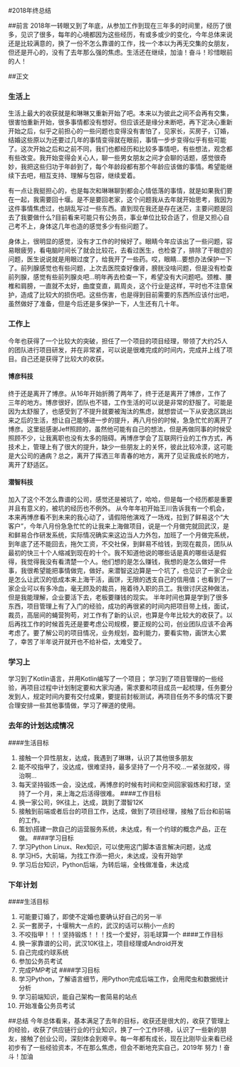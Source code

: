 #2018年终总结

##前言
2018年一转眼又到了年底，从参加工作到现在三年多的时间里，经历了很多，见识了很多，每年的心境都因为这些经历，有或多或少的变化，今年总体来说还是比较满意的，换了一份不怎么靠谱的工作，找一个本以为再无交集的女朋友，但还是开心的，没有了去年那么强的焦虑。生活还在继续，加油！奋斗！珍惜眼前的人！

##正文
### 生活上
生活上最大的收获就是和琳琳又重新开始了吧。本来以为彼此之间不会再有交集，很害怕重新开始，很多事情都没有想好。但应该还是缘分未断吧，再下定决心重新开始之后，似乎之前担心的一些问题也变得没有害怕了，见家长，买房子，订婚，结婚这些原以为还要过几年的事情变得就在眼前，事情一步步变得似乎有些可能了。这次开始之后和之前不同，我们也都经历和比较多事情吧，有些想法，观念都有些改变。我开始变得会关心人，聊一些男女朋友之间才会聊的话题，感觉很奇妙，我把这些归功于年龄到了，每个年龄段都有那个年龄应该做的事情。希望能继续下去吧，相互支持、理解与包容，继续爱着。

有一点让我挺担心的，也是每次和琳琳聊到都会心情低落的事情，就是如果我们要在一起，我需要回十堰。是不是要回老家，这个问题我从去年就开始思考，我因为这件事情焦虑过，也胡乱写过一些东西。直到现在我还是存在迷茫，主要问题是回去了我要做什么?目前看来可能只有公务员，事业单位比较合适了，但是又担心自己考不上，身体这几年也造的感觉多少有些问题了。

身体上，很明显的感觉，没有才工作的时候好了。眼睛今年应该出了一些问题，容易眼疲劳，看电脑时间长了就会比较花，去看过医生，也检查了，排除了干眼症的问题，医生说说就是用眼过度了，给我开了一些药。哎，眼睛...要想办法保护一下了。前列腺感觉也有些问题，上次去医院查好像肾，膀胱没啥问题，但是没有检查前列腺，感觉有些前列腺炎吧...明年再去检查一下，希望没有大问题吧。颈椎、腰椎和肩膀，一直就不太好，曲度变直，肩周炎，这个行业是这样，平时也不注意保护，造成了比较大的损伤吧。这些伤害，也是得到目前需要的东西所应该付出吧，虽然做好了准备，但是今后还是多保护一下，人生还有几十年。

### 工作上
今年也获得了一个比较大的突破，担任了一个项目的项目经理，带领了大约25人的团队进行项目研发，并在非常紧，可以说是很难完成的时间内，完成并上线了项目。自己还是获得了比较大的收获。

#### 博彦科技
终于还是离开了博彦。从16年开始折腾了两年了，终于还是离开了博彦，工作了三年的地方。博彦很好，团队也不错，工作生活的可以说是非常的舒服了。可能是因为太舒服了，也感受到了不提升就要被淘汰的焦虑，就想尝试一下从安逸区跳出来之后的生活，想让自己能够进一步的提升，再八月份的时候，急急忙忙的离开了博彦。这里挺感谢Jeff照顾的，虽然他可能有自己的想法，但是再做同事的时候受照顾不少，让我离职也没有太多的阻碍。再博彦学会了互联网行业的工作方式，再技术上，管理上有了很大的提升，缺少一些朋友上的关怀，彼此比较冷漠，这可能是大公司的通病？总之，离开了挥洒三年青春的地方，离开了见证我成长的地方，离开了舒适区。

#### 潜智科技
加入了这个不怎么靠谱的公司，感觉还是被坑了，哈哈，但是每一个经历都是重要并且有意义的，被坑的经历也不例外。
从今年年初开始王川告诉我有一个机会，本来再博彦看不到未来的我心动了，请假陪他演戏了一场戏，拉到了鲜易这个“大客户”，今年八月份急急忙忙的让我来上海做项目，说是一个月做完就回武汉，是和鲜易合作研发系统，实际情况确实来这边当人力外包，加班了一个月做完系统，到年底了还不能回去，拖欠工资，不交社保，到鲜易不给钱，到现在裁员，团队从最初的快三十个人缩减到现在的十个。我不知道他说的哪些话是真的哪些话是假得，我觉得我没有看清楚一个人。他们想的是怎么赚钱，我想的是怎么做好一件事，我很希望能把事情做完，做好。来潜智这边算是一个坑了，也见识了一家企业是怎么让武汉的低成本来上海干活，画饼，无限的透支自己的信用值；也看到了一家企业可以有多冷血，毫无顾及的裁员，拖着待入职的员工。我很讨厌这种做法，但是我能理解，企业要活下去，老板要赚钱的现实。
半年时间也算是学到了很多东西，项目管理上有了入门的经验，成功的再很紧的时间内把项目带上线，面试，裁员，高层间的蝇营狗苟，对工作有了新的认识，也算是今年比较大的收获了。以后再找工作的时候首先还是要考虑公司规模，要正规的公司，创业团队应该不会再考虑了。要了解公司的项目情况，业务规划，盈利能力，要看实物，画饼太心累了，幸苦了半年说开就开也不给补偿，太难受了。

### 学习上
学习到了Kotlin语言，并用Kotlin编写了一个项目；
学习到了项目管理的一些经验，再项目过程中计划制定要和大家沟通，需求要和项目成员一起梳理，任务要分发到人，规定时间内要有交付成果，要提前封板测试，再项目任务不多的情况下要合理安排一些其他事情做，学习了禅道的使用。

### 去年的计划达成情况
####生活目标
1. 接触一个异性朋友，达成，我遇到了琳琳，认识了其他很多朋友
2. 能不咬指甲了，没达成，很难坚持，最多坚持了一个月不咬...一紧张就咬，得治啊...
3. 每天坚持锻炼一会，没达成，再博彦的时候有时间和空间回家锻炼和打球，坚持了一个月，来上海之后活得很难。
####工作目标
1. 换一家公司，9K往上，达成，跳到了潜智12K
2. 接触到前端或者后台的项目工作，达成，做到了项目经理，接触了后台和前端的工作。
3. 策划\搭建一款自己的运营服务系统，未达成，有一个约球的概念产品，正在做。
####学习目标
1. 学习Python Linux、Rex知识，可以使用这门脚本语言解决问题，达成
2. 学习H5，大前端，为找工作添一把火，未达成，没有开始学
3. 学习后台知识，Python后端，为转后端，全栈做准备，未达成

### 下年计划

####生活目标
1. 可能要订婚了，即使不定婚也要确认好自己的另一半
2. 买一套房子，十堰稍大一点的，武汉的话可以稍小一点的
3. 不咬指甲！！！坚持锻炼！！！找一个爱好，羽毛球算一个
####工作目标
1. 换一家靠谱的公司，武汉10K往上，项目经理或Android开发
2. 自己完成约球系统
3. 参加公务员考试
4. 完成PMP考试
####学习目标
1. 学习Python，了解语言细节，用Python完成后端工作，会用爬虫和数据统计分析
2. 学习前端知识，能自己架构一套简易的站点
3. 开始准备公务员考试

##总结
今年总体看来，基本满足了去年的目标，收获还是很大的，收获了管理上的经验，收获了供应链行业的行业知识，换了一个工作环境，认识了一些新的朋友，接触了创业公司，深刻体会到艰辛。每一年都有成长，现在比刚毕业来看已经初步有了一些经验资本，不在那么焦虑，但会不断地充实自己，2019年 努力！奋斗！加油